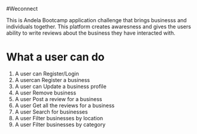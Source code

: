 #Weconnect

This is Andela Bootcamp  application challenge that brings businesss and individuals together.
This platform creates awaresness and gives the users ability to write reviews about the business they have interacted with.

# What a user can do
1. A user can Register/Login
2. A usercan Register a business
3. A user can Update a business profile
4. A user Remove business
5. A user Post a review for a business
6. A user Get all the reviews for a business
7. A user Search for businesses
8. A user Filter businesses by location    
9. A user Filter businesses by category

